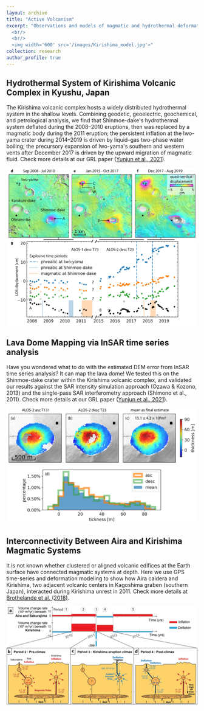 ```yaml
---
layout: archive
title: "Active Volcanism"
excerpt: "Observations and models of magmatic and hydrothermal deformation processes over active volcanoes.
  <br/>
  <br/>
  <img width='600' src='/images/Kirishima_model.jpg'>"
collection: research
author_profile: true
---
```


## Hydrothermal System of Kirishima Volcanic Complex in Kyushu, Japan

The Kirishima volcanic complex hosts a widely distributed hydrothermal system in the shallow levels. Combining geodetic, geoelectric, geochemical, and petrological analysis, we find that Shinmoe-dake's hydrothermal system deflated during the 2008–2010 eruptions, then was replaced by a magmatic body during the 2011 eruption; the persistent inflation at the Iwo-yama crater during 2014–2019 is driven by liquid–gas two-phase water boiling; the precursory expansion of Iwo-yama's southern and western vents after December 2017 is driven by the upward migration of magmatic fluid. Check more details at our GRL paper ([Yunjun et al., 2021](https://yunjunz.github.io/files/Yunjun_etal-2021-Kirishima.pdf)).

<img width='800' src='/images/Kirishima_ts.jpg'>


## Lava Dome Mapping via InSAR time series analysis

Have you wondered what to do with the estimated DEM error from InSAR time series analysis? It can map the lava dome! We tested this on the Shinmoe-dake crater within the Kirishima volcanic complex, and validated our results against the SAR intensity simulation approach (Ozawa & Kozono, 2013) and the single-pass SAR interferometry approach (Shimono et al., 2011). Check more details at our GRL paper ([Yunjun et al., 2021](https://yunjunz.github.io/files/Yunjun_etal-2021-Kirishima.pdf)).

<img width='600' src='/images/Shinmoe_lava_dome.jpg'>


## Interconnectivity Between Aira and Kirishima Magmatic Systems

It is not known whether clustered or aligned volcanic edifices at the Earth surface have connected
magmatic systems at depth. Here we use GPS time-series and deformation modeling to show how Aira caldera and Kirishima, two adjacent volcanic centers in Kagoshima graben (southern Japan), interacted during Kirishima unrest in 2011. Check more details at [Brothelande et al. (2018)](https://yunjunz.github.io/files/Brothelande_etal-2018-VolcConn.pdf).

<img width='900' src='/images/aira_kirishima_conn.jpg'>
